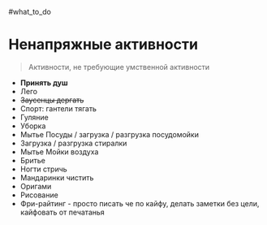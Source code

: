 #what_to_do

# Ненапряжные активности

>Активности, не требующие умственной активности

- **Принять душ**
- Лего  
- ~~Заусенцы дергать~~
- Спорт: гантели тягать
- Гуляние  
- Уборка  
- Мытье Посуды / загрузка / разгрузка посудомойки
- Загрузка / разгрузка стиралки
- Мытье Мойки воздуха  
- Бритье
- Ногти стричь
- Мандаринки чистить
- Оригами  
- Рисование  
- Фри-райтинг - просто писать че по кайфу, делать заметки без цели, кайфовать от печатанья

  
